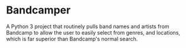 # Bandcamper
A Python 3 project that routinely pulls band names and artists from Bandcamp to allow the user to easily select from genres, and locations, which is far superior than Bandcamp's normal search.
